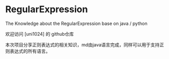 # RegularExpression
The Knowledge about the RegularExpression base on java / python


欢迎访问 [uni1024] 的 github仓库

本次项目分享正则表达式的相关知识，md由java语言完成，同样可以用于支持正则表达式的所有语言。
